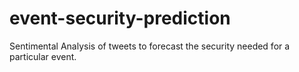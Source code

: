 # event-security-prediction
Sentimental Analysis of tweets to forecast the security needed for a particular event.
